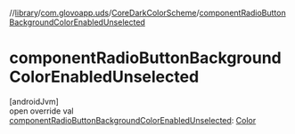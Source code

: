 //[library](../../../index.md)/[com.glovoapp.uds](../index.md)/[CoreDarkColorScheme](index.md)/[componentRadioButtonBackgroundColorEnabledUnselected](component-radio-button-background-color-enabled-unselected.md)

# componentRadioButtonBackgroundColorEnabledUnselected

[androidJvm]\
open override val [componentRadioButtonBackgroundColorEnabledUnselected](component-radio-button-background-color-enabled-unselected.md): [Color](https://developer.android.com/reference/kotlin/androidx/compose/ui/graphics/Color.html)
